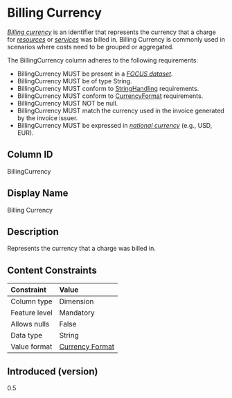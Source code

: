 # Billing Currency

[*Billing currency*](#glossary:billing-currency) is an identifier that represents the currency that a charge for [*resources*](#glossary:resource) or [*services*](#glossary:service) was billed in. Billing Currency is commonly used in scenarios where costs need to be grouped or aggregated.

The BillingCurrency column adheres to the following requirements:

* BillingCurrency MUST be present in a [*FOCUS dataset*](#glossary:FOCUS-dataset).
* BillingCurrency MUST be of type String.
* BillingCurrency MUST conform to [StringHandling](#stringhandling) requirements.
* BillingCurrency MUST conform to [CurrencyFormat](#currencyformat) requirements.
* BillingCurrency MUST NOT be null.
* BillingCurrency MUST match the currency used in the invoice generated by the invoice issuer.
* BillingCurrency MUST be expressed in [*national currency*](#glossary:national-currency) (e.g., USD, EUR).

## Column ID

BillingCurrency

## Display Name

Billing Currency

## Description

Represents the currency that a charge was billed in.

## Content Constraints

| Constraint      | Value                               |
|:----------------|:------------------------------------|
| Column type     | Dimension                           |
| Feature level   | Mandatory                           |
| Allows nulls    | False                               |
| Data type       | String                              |
| Value format    | [Currency Format](#currencyformat) |

## Introduced (version)

0.5
